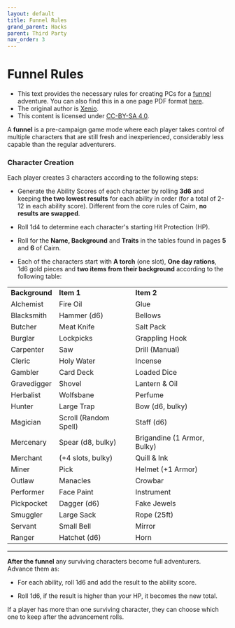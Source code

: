 ```yaml
---
layout: default
title: Funnel Rules
grand_parent: Hacks
parent: Third Party
nav_order: 3
---
```


# Funnel Rules

- This text provides the necessary rules for creating PCs for a [funnel](https://rpg.stackexchange.com/questions/51227/what-is-a-funnel) adventure. You can also find this in a one page PDF format [here](https://xenio-in-a-bottle.itch.io/funnel-for-cairn).
- The original author is [Xenio](https://xenioinabottle.blogspot.com/).
- This content is licensed under [CC-BY-SA 4.0](https://creativecommons.org/licenses/by-sa/4.0/).

A **funnel** is a pre-campaign game mode where each player takes control of multiple characters that are still fresh and inexperienced, considerably less capable than the regular adventurers.

### Character  Creation

Each player creates 3 characters according to the following steps:

- Generate the Ability Scores of each character by rolling **3d6** and keeping **the two lowest results** for each ability in order (for a total of 2-12 in each ability score). Different from the core rules of Cairn, **no results are swapped**.

- Roll 1d4 to determine each character's starting Hit Protection (HP).

- Roll for the **Name, Background** and **Traits** in the tables found in pages **5** and **6** of Cairn.

- Each of the characters start with **A torch** (one slot), **One day rations**, 1d6 gold pieces and **two items from their background** according to the following table:

||||
| ------------ | --------------------- | --------------------------- |
| **Background** | **Item 1**          | **Item 2**                  |
| Alchemist    | Fire Oil              | Glue                        |
| Blacksmith   | Hammer (d6)           | Bellows                     |
| Butcher      | Meat Knife            | Salt Pack                   |
| Burglar      | Lockpicks             | Grappling Hook              |
| Carpenter    | Saw                   | Drill (Manual)              |
| Cleric       | Holy Water            | Incense                     |
| Gambler      | Card Deck             | Loaded Dice                 |
| Gravedigger  | Shovel                | Lantern & Oil               |
| Herbalist    | Wolfsbane             | Perfume                     |
| Hunter       | Large Trap            | Bow (d6, bulky)             |
| Magician     | Scroll (Random Spell) | Staff (d6)                  |
| Mercenary    | Spear (d8, bulky)     | Brigandine (1 Armor, Bulky) |
| Merchant     | (+4 slots, bulky)     | Quill & Ink                 |
| Miner        | Pick                  | Helmet (+1 Armor)           |
| Outlaw       | Manacles              | Crowbar                     |
| Performer    | Face Paint            | Instrument                  |
| Pickpocket   | Dagger (d6)           | Fake Jewels                 |
| Smuggler     | Large Sack            | Rope (25ft)                 |
| Servant      | Small Bell            | Mirror                      |
| Ranger       | Hatchet (d6)          | Horn                        |

-------------- -------------------------- ------------------------------

**After the funnel** any surviving characters become full adventurers. Advance them as:

-   For each ability, roll 1d6 and add the result to the ability score.

-   Roll 1d6, if the result is higher than your HP, it becomes the new total.

If a player has more than one surviving character, they can choose which one to keep after the advancement rolls.
